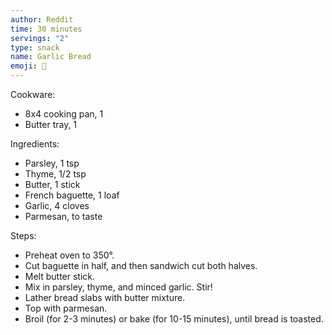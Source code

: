 ```yaml
---
author: Reddit 
time: 30 minutes 
servings: "2"
type: snack 
name: Garlic Bread 
emoji: 🧄 
---
```


Cookware:

- 8x4 cooking pan, 1
- Butter tray, 1

Ingredients:

- Parsley, 1 tsp
- Thyme, 1/2 tsp
- Butter, 1 stick
- French baguette, 1 loaf
- Garlic, 4 cloves
- Parmesan, to taste

Steps:

- Preheat oven to 350°.
- Cut baguette in half, and then sandwich cut both halves.
- Melt butter stick.
- Mix in parsley, thyme, and minced garlic. Stir!
- Lather bread slabs with butter mixture.
- Top with parmesan.
- Broil (for 2-3 minutes) or bake (for 10-15 minutes), until bread is toasted.